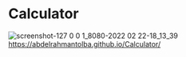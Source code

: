 # Calculator
![screenshot-127 0 0 1_8080-2022 02 22-18_13_39](https://user-images.githubusercontent.com/90225424/155172975-91d2e679-8345-4491-b3c1-821f02ceb893.png)
https://abdelrahmantolba.github.io/Calculator/
